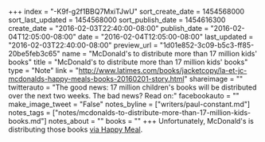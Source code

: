 +++
index = "-K9f-g2f1BBQ7MxiTJwU"
sort_create_date = 1454568000
sort_last_updated = 1454568000
sort_publish_date = 1454616300
create_date = "2016-02-03T22:40:00-08:00"
publish_date = "2016-02-04T12:05:00-08:00"
date = "2016-02-04T12:05:00-08:00"
last_updated = "2016-02-03T22:40:00-08:00"
preview_url = "1d01e852-3c09-b5c3-ff85-20be5feb3c65"
name = "McDonald's to distribute more than 17 million kids' books"
title = "McDonald's to distribute more than 17 million kids' books"
type = "Note"
link = "http://www.latimes.com/books/jacketcopy/la-et-jc-mcdonalds-happy-meals-books-20160201-story.html"
shareimage = ""
twitterauto = "The good news: 17 million children's books will be distributed over the next two weeks. The bad news? Read on:"
facebookauto = ""
make_image_tweet = "False"
notes_byline = ["writers/paul-constant.md"]
notes_tags = ["notes/mcdonalds-to-distribute-more-than-17-million-kids-books.md"]
notes_about = ""
books = ""
+++
Unfortunately, McDonald's is distributing those books [via Happy Meal](http://www.latimes.com/books/jacketcopy/la-et-jc-mcdonalds-happy-meals-books-20160201-story.html). 